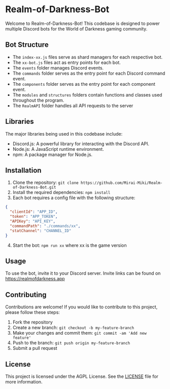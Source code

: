 # Realm-of-Darkness-Bot

Welcome to Realm-of-Darkness-Bot! This codebase is designed to power multiple Discord bots for the World of Darkness gaming community.

## Bot Structure

- The `index-xx.js` files serve as shard managers for each respective bot.
- The `xx-bot.js` files act as entry points for each bot.
- The `events` folder manages Discord events.
- The `commands` folder serves as the entry point for each Discord command event.
- The `components` folder serves as the entry point for each component event.
- The `modules` and `structures` folders contain functions and classes used throughout the program.
- The `RealmAPI` folder handles all API requests to the server

## Libraries

The major libraries being used in this codebase include:

- Discord.js: A powerful library for interacting with the Discord API.
- Node.js: A JavaScript runtime environment.
- npm: A package manager for Node.js.

## Installation

1. Clone the repository: `git clone https://github.com/Mirai-Miki/Realm-of-Darkness-Bot.git`
2. Install the required dependencies: `npm install`
3. Each bot requires a config file with the following structure:

```json
{
  "clientId": "APP_ID",
  "token": "APP_TOKEN",
  "APIKey": "API_KEY",
  "commandPath": "./commands/xx",
  "statChannel": "CHANNEL_ID"
}
```

4. Start the bot: `npm run xx` where xx is the game version

## Usage

To use the bot, invite it to your Discord server. Invite links can be found on https://realmofdarkness.app

## Contributing

Contributions are welcome! If you would like to contribute to this project, please follow these steps:

1. Fork the repository
2. Create a new branch: `git checkout -b my-feature-branch`
3. Make your changes and commit them: `git commit -am 'Add new feature'`
4. Push to the branch: `git push origin my-feature-branch`
5. Submit a pull request

## License

This project is licensed under the AGPL License. See the [LICENSE](LICENSE) file for more information.
